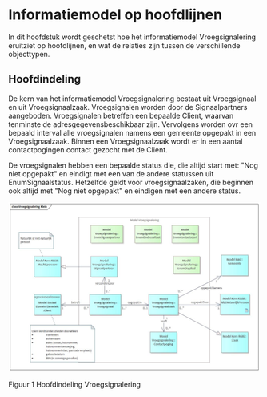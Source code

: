 # Informatiemodel op hoofdlijnen

In dit hoofdstuk wordt geschetst hoe het informatiemodel Vroegsignalering eruitziet op hoofdlijnen, en wat de relaties zijn tussen de verschillende objecttypen. 

## Hoofdindeling

De kern van het informatiemodel Vroegsignalering bestaat uit Vroegsignaal en uit Vroegsignaalzaak. Vroegsignalen worden door de Signaalpartners aangeboden. Vroegsignalen betreffen een bepaalde Client, waarvan tenminste de adresgegevensbeschikbaar zijn. Vervolgens worden ovr een bepaald interval alle vroegsignalen namens een gemeente opgepakt in een Vroegsignaalzaak. Binnen een Vroegsignaalzaak wordt er in een aantal contactpogingen contact gezocht met de Client.  

De vroegsignalen hebben een bepaalde status die, die altijd start met: "Nog niet opgepakt" en eindigt met een van de andere statussen uit EnumSignaalstatus. Hetzelfde geldt voor vroegsignaalzaken, die beginnen ook altijd met "Nog niet opgepakt" en eindigen met een andere status.   

[![Hoofdindeling](../images/EAID_AFFABC16_BCDB_44c6_8E2F_C3D8C49884A5.jpg)](../images/EAID_AFFABC16_BCDB_44c6_8E2F_C3D8C49884A5.jpg)

Figuur 1 Hoofdindeling Vroegsignalering
